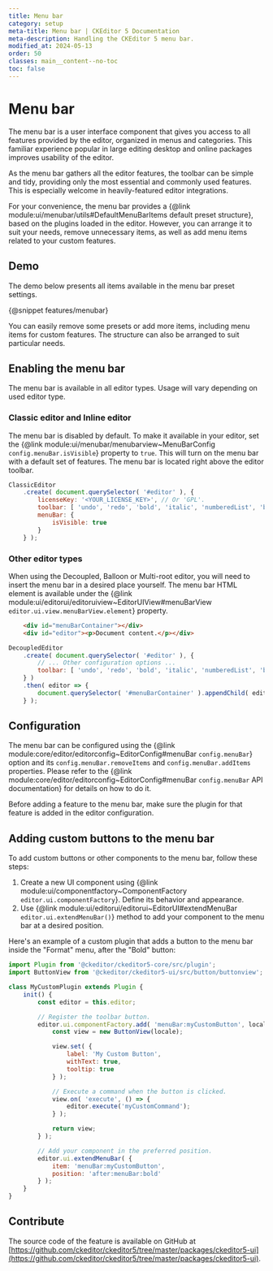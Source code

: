```yaml
---
title: Menu bar
category: setup
meta-title: Menu bar | CKEditor 5 Documentation
meta-description: Handling the CKEditor 5 menu bar.
modified_at: 2024-05-13
order: 50
classes: main__content--no-toc
toc: false
---
```


# Menu bar

The menu bar is a user interface component that gives you access to all features provided by the editor, organized in menus and categories. This familiar experience popular in large editing desktop and online packages improves usability of the editor.

As the menu bar gathers all the editor features, the toolbar can be simple and tidy, providing only the most essential and commonly used features. This is especially welcome in heavily-featured editor integrations.

For your convenience, the menu bar provides a {@link module:ui/menubar/utils#DefaultMenuBarItems default preset structure}, based on the plugins loaded in the editor. However, you can arrange it to suit your needs, remove unnecessary items, as well as add menu items related to your custom features.

## Demo

The demo below presents all items available in the menu bar preset settings.

{@snippet features/menubar}

You can easily remove some presets or add more items, including menu items for custom features. The structure can also be arranged to suit particular needs.

## Enabling the menu bar

The menu bar is available in all editor types. Usage will vary depending on used editor type.

### Classic editor and Inline editor

The menu bar is disabled by default. To make it available in your editor, set the {@link module:ui/menubar/menubarview~MenuBarConfig `config.menuBar.isVisible`} property to `true`. This will turn on the menu bar with a default set of features. The menu bar is located right above the editor toolbar.

```js
ClassicEditor
	.create( document.querySelector( '#editor' ), {
		licenseKey: '<YOUR_LICENSE_KEY>', // Or 'GPL'.
		toolbar: [ 'undo', 'redo', 'bold', 'italic', 'numberedList', 'bulletedList' ],
		menuBar: {
			isVisible: true
		}
	} );
```

### Other editor types

When using the Decoupled, Balloon or Multi-root editor, you will need to insert the menu bar in a desired place yourself. The menu bar HTML element is available under the {@link module:ui/editorui/editoruiview~EditorUIView#menuBarView `editor.ui.view.menuBarView.element`} property.

```html
	<div id="menuBarContainer"></div>
	<div id="editor"><p>Document content.</p></div>
```

```js
DecoupledEditor
	.create( document.querySelector( '#editor' ), {
		// ... Other configuration options ...
		toolbar: [ 'undo', 'redo', 'bold', 'italic', 'numberedList', 'bulletedList' ],
	} )
	.then( editor => {
		document.querySelector( '#menuBarContainer' ).appendChild( editor.ui.view.menuBarView.element );
	} );
```

## Configuration

The menu bar can be configured using the {@link module:core/editor/editorconfig~EditorConfig#menuBar `config.menuBar`} option and its `config.menuBar.removeItems` and `config.menuBar.addItems` properties. Please refer to the {@link module:core/editor/editorconfig~EditorConfig#menuBar `config.menuBar` API documentation} for details on how to do it.

<info-box warning>
	Before adding a feature to the menu bar, make sure the plugin for that feature is added in the editor configuration.
</info-box>

## Adding custom buttons to the menu bar

To add custom buttons or other components to the menu bar, follow these steps:

1. Create a new UI component using {@link module:ui/componentfactory~ComponentFactory `editor.ui.componentFactory`}. Define its behavior and appearance.
1. Use {@link module:ui/editorui/editorui~EditorUI#extendMenuBar `editor.ui.extendMenuBar()`} method to add your component to the menu bar at a desired position.

Here's an example of a custom plugin that adds a button to the menu bar inside the "Format" menu, after the "Bold" button:

```js
import Plugin from '@ckeditor/ckeditor5-core/src/plugin';
import ButtonView from '@ckeditor/ckeditor5-ui/src/button/buttonview';

class MyCustomPlugin extends Plugin {
	init() {
		const editor = this.editor;

		// Register the toolbar button.
		editor.ui.componentFactory.add( 'menuBar:myCustomButton', locale => {
			const view = new ButtonView(locale);

			view.set( {
				label: 'My Custom Button',
				withText: true,
				tooltip: true
			} );

			// Execute a command when the button is clicked.
			view.on( 'execute', () => {
				editor.execute('myCustomCommand');
			} );

			return view;
		} );

		// Add your component in the preferred position.
		editor.ui.extendMenuBar( {
			item: 'menuBar:myCustomButton',
			position: 'after:menuBar:bold'
		} );
    }
}
```

## Contribute

The source code of the feature is available on GitHub at [https://github.com/ckeditor/ckeditor5/tree/master/packages/ckeditor5-ui](https://github.com/ckeditor/ckeditor5/tree/master/packages/ckeditor5-ui).
